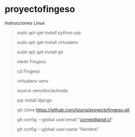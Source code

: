 # proyectofingeso
Instrucciones Linux

>sudo apt-get install python-pip

>sudo apt-get install virtualenv

>sudo apt-get install git

>mkdir Fingeso

>cd Fingeso

>virtualenv venv

>source venv/bin/activate

>pip install django

>git clone https://github.com/luisriq/proyectofingeso.git

>git config —global user.email “correo@ajsd.cl”

>git config —global user.name “Nombre"
